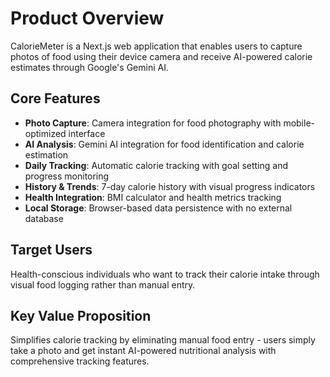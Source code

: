 # Product Overview

CalorieMeter is a Next.js web application that enables users to capture photos of food using their device camera and receive AI-powered calorie estimates through Google's Gemini AI.

## Core Features

- **Photo Capture**: Camera integration for food photography with mobile-optimized interface
- **AI Analysis**: Gemini AI integration for food identification and calorie estimation
- **Daily Tracking**: Automatic calorie tracking with goal setting and progress monitoring
- **History & Trends**: 7-day calorie history with visual progress indicators
- **Health Integration**: BMI calculator and health metrics tracking
- **Local Storage**: Browser-based data persistence with no external database

## Target Users

Health-conscious individuals who want to track their calorie intake through visual food logging rather than manual entry.

## Key Value Proposition

Simplifies calorie tracking by eliminating manual food entry - users simply take a photo and get instant AI-powered nutritional analysis with comprehensive tracking features.

